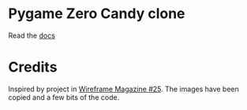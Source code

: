 # Pygame Zero Candy clone

Read the [docs](.md)

# Credits

Inspired by project in [Wireframe Magazine #25](https://wireframe.raspberrypi.org/issues/25). The images have been copied and a few bits of the code. 

